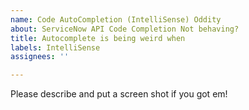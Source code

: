 ```yaml
---
name: Code AutoCompletion (IntelliSense) Oddity
about: ServiceNow API Code Completion Not behaving?
title: Autocomplete is being weird when
labels: IntelliSense
assignees: ''

---
```


Please describe and put a screen shot if you got em!
